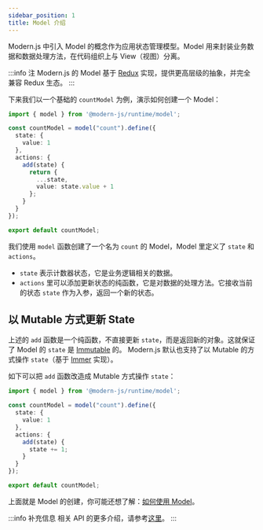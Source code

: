 ```yaml
---
sidebar_position: 1
title: Model 介绍
---
```


Modern.js 中引入 Model 的概念作为应用状态管理模型。Model 用来封装业务数据和数据处理方法，在代码组织上与 View（视图）分离。

:::info 注
Modern.js 的 Model 基于 [Redux](https://redux.js.org/) 实现，提供更高层级的抽象，并完全兼容 Redux 生态。
:::

下来我们以一个基础的 `countModel` 为例，演示如何创建一个 Model：

```ts
import { model } from '@modern-js/runtime/model';

const countModel = model("count").define({
  state: {
    value: 1
  },
  actions: {
    add(state) {
      return {
        ...state,
        value: state.value + 1
      };
    }
  }
});

export default countModel;
```

我们使用 `model` 函数创建了一个名为 `count` 的 Model，Model 里定义了 `state` 和 `actions`。

- `state` 表示计数器状态，它是业务逻辑相关的数据。
- `actions` 里可以添加更新状态的纯函数，它是对数据的处理方法。它接收当前的状态 `state` 作为入参，返回一个新的状态。

## 以 Mutable 方式更新 State

上述的 `add` 函数是一个纯函数，不直接更新 `state`，而是返回新的对象。这就保证了 Model 的 `state` 是 [Immutable](https://en.wikipedia.org/wiki/Immutable_object) 的。
Modern.js 默认也支持了以 Mutable 的方式操作 `state`（基于 [Immer](https://github.com/immerjs/immer) 实现）。

如下可以把 `add` 函数改造成 Mutable 方式操作 `state`：

```ts
import { model } from '@modern-js/runtime/model';

const countModel = model("count").define({
  state: {
    value: 1
  },
  actions: {
    add(state) {
      state += 1;
    }
  }
});

export default countModel;
```

上面就是 Model 的创建，你可能还想了解：[如何使用 Model](./use-model.md)。

:::info 补充信息
相关 API 的更多介绍，请参考[这里](/docs/apis/runtime/model/model_)。
:::
